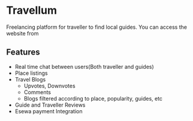 # Travellum
Freelancing platform for traveller to find local guides.
You can access the website from [](http://buddha231.pythonanywhere.com/)

## Features
 * Real time chat between users(Both traveller and guides)
 * Place listings
 * Travel Blogs
    * Upvotes, Downvotes
    * Comments
    * Blogs filtered according to place, popularity, guides, etc
 * Guide and Traveller Reviews
 * Esewa payment Integration

 

